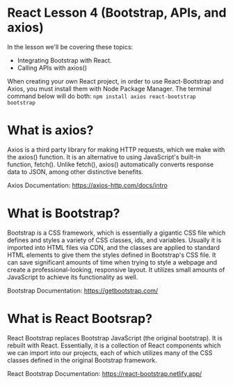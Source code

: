 # React Lesson 4 (Bootstrap, APIs, and axios)

In the lesson we'll be covering these topics:
- Integrating Bootstrap with React.
- Calling APIs with axios()

When creating your own React project, in order to use React-Bootstrap and Axios, you must install them with Node Package Manager.
The terminal command below will do both:
``npm install axios react-bootstrap bootstrap``

# What is axios?
Axios is a third party library for making HTTP requests, which we make with the axios() function. It is an alternative to using JavaScript's built-in function, fetch(). Unlike fetch(), axios() automatically converts response data to JSON, among other distinctive benefits.

Axios Documentation: https://axios-http.com/docs/intro

# What is Bootstrap?
Bootstrap is a CSS framework, which is essentially a gigantic CSS file which defines and styles a variety of CSS classes, ids, and variables. Usually it is imported into HTML files via CDN, and the classes are applied to standard HTML elements to give them the styles defined in Bootstrap's CSS file. It can save significant amounts of time when trying to style a webpage and create a professional-looking, responsive layout. It utilizes small amounts of JavaScript to achieve its functionality as well. 

Bootstrap Documentation: https://getbootstrap.com/

# What is React Bootsrap?
React Bootstrap replaces Bootstrap JavaScript (the original bootstrap). It is rebuilt with React. Essentially, it is a collection of React components which we can import into our projects, each of which utilizes many of the CSS classes defined in the original Bootstrap framework.

React Bootstrap Documentation: https://react-bootstrap.netlify.app/